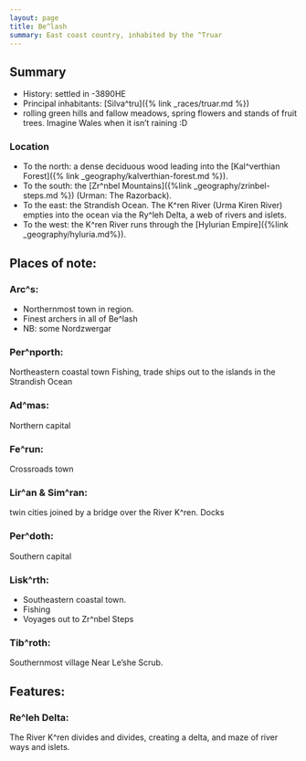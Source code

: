 ```yaml
---
layout: page
title: Be^lash
summary: East coast country, inhabited by the ^Truar
---
```


## Summary

- History: settled in -3890HE
- Principal inhabitants: [Silva^tru]({% link _races/truar.md %})
- rolling green hills and fallow meadows, spring flowers and stands of fruit trees. Imagine Wales when it isn’t raining :D

### Location

- To the north: a dense deciduous wood leading into the [Kal^verthian Forest]({% link _geography/kalverthian-forest.md %}). 
- To the south: the [Zr^nbel Mountains]({%link _geography/zrinbel-steps.md %}) (Urman: The Razorback).
- To the east: the Strandish Ocean. The K^ren River (Urma Kiren River) empties into the ocean via the Ry^leh Delta, a web of rivers and islets.
- To the west: the K^ren River runs through the [Hylurian Empire]({%link _geography/hyluria.md%}).

## Places of note:

### Arc^s:

- Northernmost town in region.
- Finest archers in all of Be^lash
- NB: some Nordzwergar

### Per^nporth:
Northeastern coastal town
Fishing, trade ships out to the islands in the Strandish Ocean

### Ad^mas:
Northern capital

### Fe^run:
Crossroads town 

### Lir^an & Sim^ran:
twin cities joined by a bridge over the River K^ren.
Docks

### Per^doth:
Southern capital

### Lisk^rth:
- Southeastern coastal town.
- Fishing
- Voyages out to Zr^nbel Steps

### Tib^roth:
Southernmost village
Near Le’she Scrub.

## Features:

### Re^leh Delta:

The River K^ren divides and divides, creating a delta, and maze of river ways and islets.
